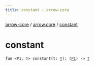 ```yaml
---
title: constant - arrow-core
---
```


[arrow-core](../index.html) / [arrow.core](index.html) / [constant](./constant.html)

# constant

`fun <P1, T> constant(t: `[`T`](constant.html#T)`): (`[`P1`](constant.html#P1)`) -> `[`T`](constant.html#T)